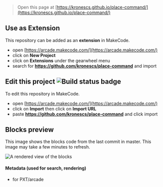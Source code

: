  


> Open this page at [https://kronescs.github.io/place-command/](https://kronescs.github.io/place-command/)

## Use as Extension

This repository can be added as an **extension** in MakeCode.

* open [https://arcade.makecode.com/](https://arcade.makecode.com/)
* click on **New Project**
* click on **Extensions** under the gearwheel menu
* search for **https://github.com/kronescs/place-command** and import

## Edit this project ![Build status badge](https://github.com/kronescs/place-command/workflows/MakeCode/badge.svg)

To edit this repository in MakeCode.

* open [https://arcade.makecode.com/](https://arcade.makecode.com/)
* click on **Import** then click on **Import URL**
* paste **https://github.com/kronescs/place-command** and click import

## Blocks preview

This image shows the blocks code from the last commit in master.
This image may take a few minutes to refresh.

![A rendered view of the blocks](https://github.com/kronescs/place-command/raw/master/.github/makecode/blocks.png)

#### Metadata (used for search, rendering)

* for PXT/arcade
<script src="https://makecode.com/gh-pages-embed.js"></script><script>makeCodeRender("{{ site.makecode.home_url }}", "{{ site.github.owner_name }}/{{ site.github.repository_name }}");</script>
